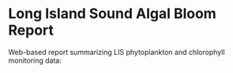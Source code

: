 # Long Island Sound Algal Bloom Report

Web-based report summarizing LIS phytoplankton and chlorophyll monitoring data:


